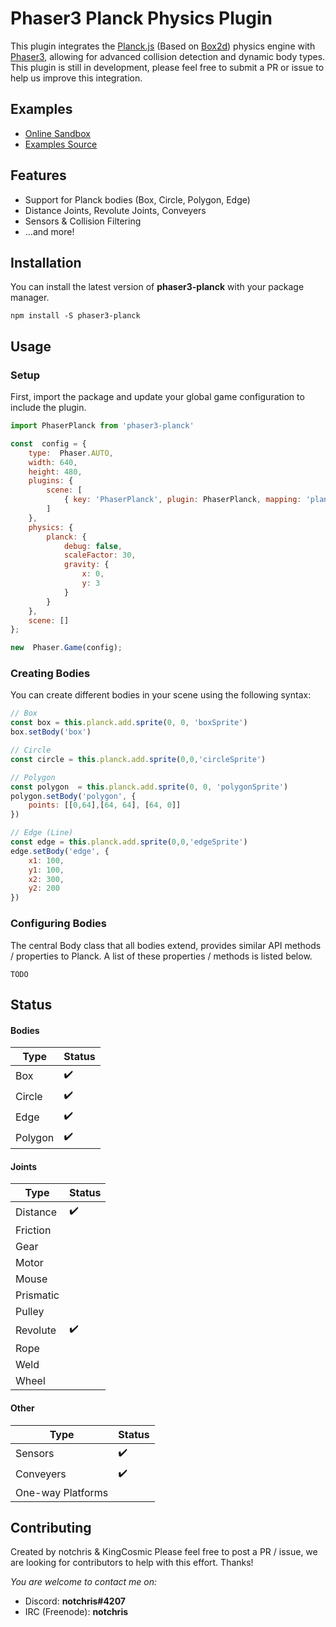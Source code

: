 # Phaser3 Planck Physics Plugin
This plugin integrates the [Planck.js](http://piqnt.com/planck.js/) (Based on [Box2d](http://box2d.org/documentation/)) physics engine with [Phaser3](https://phaser.io/phaser3), allowing for advanced collision detection and dynamic body types. This plugin is still in development, please feel free to submit a PR or issue to help us improve this integration.

## Examples
* [Online Sandbox](https://notchris.net/phaser3-planck/)
* [Examples Source](https://github.com/notchris/phaser3-planck/tree/master/src/scenes)

## Features
* Support for Planck bodies (Box, Circle, Polygon, Edge)
* Distance Joints, Revolute Joints, Conveyers
* Sensors & Collision Filtering
* ...and more!

## Installation

You can install the latest version of **phaser3-planck** with your package manager.
```
npm install -S phaser3-planck
```

## Usage
### Setup

First, import the package and update your global game configuration to include the plugin.

```js
import PhaserPlanck from 'phaser3-planck'
```
```js
const  config = {
	type:  Phaser.AUTO,
    width: 640,
    height: 480,
    plugins: {
        scene: [
            { key: 'PhaserPlanck', plugin: PhaserPlanck, mapping: 'planck' }
        ]
    },
    physics: {
        planck: {
            debug: false,
            scaleFactor: 30,
            gravity: {
                x: 0,
                y: 3
            }
        }
    },
	scene: []
};

new  Phaser.Game(config);
```

### Creating Bodies

You can create different bodies in your scene using the following syntax:
```js
// Box
const box = this.planck.add.sprite(0, 0, 'boxSprite')
box.setBody('box')

// Circle
const circle = this.planck.add.sprite(0,0,'circleSprite')

// Polygon
const polygon  = this.planck.add.sprite(0, 0, 'polygonSprite')
polygon.setBody('polygon', {
    points: [[0,64],[64, 64], [64, 0]]
})

// Edge (Line)
const edge = this.planck.add.sprite(0,0,'edgeSprite')
edge.setBody('edge', {
    x1: 100,
    y1: 100,
    x2: 300,
    y2: 200
})
```

### Configuring Bodies
The central Body class that all bodies extend, provides similar API methods / properties to Planck. A list of these properties / methods is listed below.

``` TODO ```

## Status
#### Bodies
| Type | Status |
|--|--|
| Box | ✔️ |
| Circle | ✔️ |
| Edge | ✔️ |
| Polygon | ✔️ |

#### Joints
| Type | Status |
|--|--|
| Distance | ✔️ |
| Friction |  |
| Gear |  |
| Motor |  |
| Mouse |  |
| Prismatic |  |
| Pulley |  |
| Revolute | ✔️ |
| Rope |  |
| Weld |  |
| Wheel |  |

#### Other
| Type | Status |
|--|--|
| Sensors | ✔️ |
| Conveyers | ✔️ |
| One-way Platforms |  |


## Contributing
Created by notchris & KingCosmic
Please feel free to post a PR / issue, we are looking for contributors to help with this effort. Thanks!

*You are welcome to contact me on:*
* Discord: **notchris#4207**
* IRC (Freenode): **notchris**